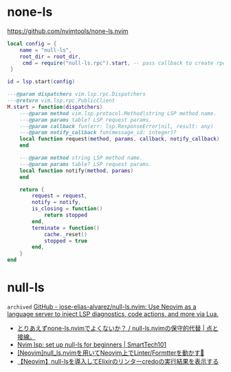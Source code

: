 # none-ls

https://github.com/nvimtools/none-ls.nvim

```lua
local config = {
    name = "null-ls",
    root_dir = root_dir,
     cmd = require("null-ls.rpc").start, -- pass callback to create rpc client
 }

id = lsp.start(config)
```

```lua
---@param dispatchers vim.lsp.rpc.Dispatchers
---@return vim.lsp.rpc.PublicClient
M.start = function(dispatchers)
    ---@param method vim.lsp.protocol.Method|string LSP method name.
    ---@param params table? LSP request params.
    ---@param callback fun(err: lsp.ResponseError|nil, result: any)
    ---@param notify_callback fun(message_id: integer)?
    local function request(method, params, callback, notify_callback)
    end

    ---@param method string LSP method name.
    ---@param params table? LSP request params.
    local function notify(method, params)
    end

    return {
        request = request,
        notify = notify,
        is_closing = function()
            return stopped
        end,
        terminate = function()
            cache._reset()
            stopped = true
        end,
    }
end
```

# null-ls

`archived` [GitHub - jose-elias-alvarez/null-ls.nvim: Use Neovim as a language server to inject LSP diagnostics, code actions, and more via Lua.](https://github.com/jose-elias-alvarez/null-ls.nvim)

- [とりあえずnone-ls.nvimでよくないか？ / null-ls.nvimの保守的代替 | 点と接線。](https://riq0h.jp/2023/11/05/085628/)
- [Nvim lsp: set up null-ls for beginners | SmartTech101](https://smarttech101.com/nvim-lsp-set-up-null-ls-for-beginners/)
- [[Neovim]null_ls.nvimを用いてNeovim上でLinter/Formtterを動かす🌵](https://zenn.dev/fukakusa_kadoma/articles/32884de923fca1)
- [【Neovim】null-lsを導入してElixirのリンターcredoの実行結果を表示する](https://zenn.dev/koga1020/articles/583be482690a3c)
